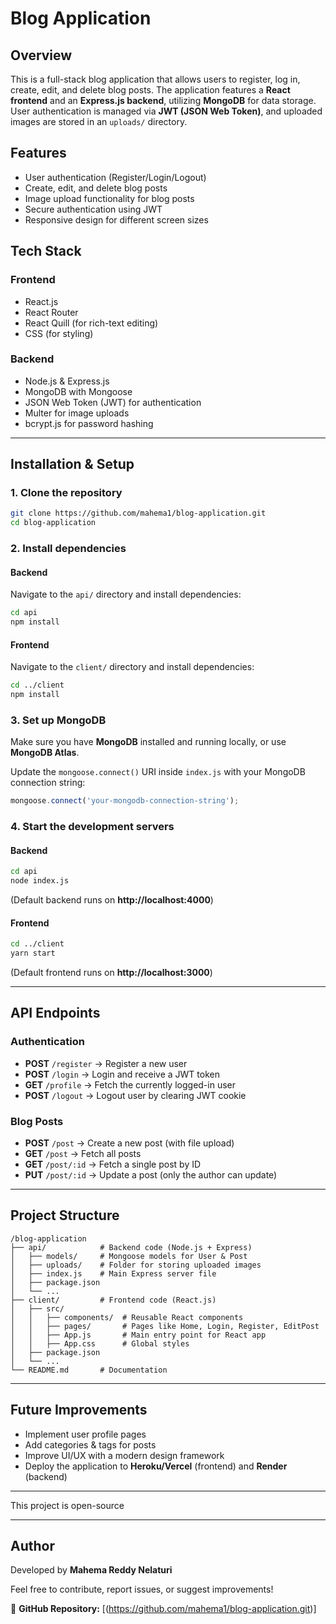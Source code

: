# Blog Application

## Overview
This is a full-stack blog application that allows users to register, log in, create, edit, and delete blog posts. The application features a **React frontend** and an **Express.js backend**, utilizing **MongoDB** for data storage. User authentication is managed via **JWT (JSON Web Token)**, and uploaded images are stored in an `uploads/` directory.

## Features
- User authentication (Register/Login/Logout)
- Create, edit, and delete blog posts
- Image upload functionality for blog posts
- Secure authentication using JWT
- Responsive design for different screen sizes

## Tech Stack
### Frontend
- React.js
- React Router
- React Quill (for rich-text editing)
- CSS (for styling)

### Backend
- Node.js & Express.js
- MongoDB with Mongoose
- JSON Web Token (JWT) for authentication
- Multer for image uploads
- bcrypt.js for password hashing

---
## Installation & Setup

### 1. Clone the repository
```sh
git clone https://github.com/mahema1/blog-application.git
cd blog-application
```

### 2. Install dependencies
#### Backend
Navigate to the `api/` directory and install dependencies:
```sh
cd api
npm install
```

#### Frontend
Navigate to the `client/` directory and install dependencies:
```sh
cd ../client
npm install
```

### 3. Set up MongoDB
Make sure you have **MongoDB** installed and running locally, or use **MongoDB Atlas**.

Update the `mongoose.connect()` URI inside `index.js` with your MongoDB connection string:
```js
mongoose.connect('your-mongodb-connection-string');
```

### 4. Start the development servers
#### Backend
```sh
cd api
node index.js
```
(Default backend runs on **http://localhost:4000**)

#### Frontend
```sh
cd ../client
yarn start
```
(Default frontend runs on **http://localhost:3000**)

---
## API Endpoints
### **Authentication**
- **POST** `/register` → Register a new user
- **POST** `/login` → Login and receive a JWT token
- **GET** `/profile` → Fetch the currently logged-in user
- **POST** `/logout` → Logout user by clearing JWT cookie

### **Blog Posts**
- **POST** `/post` → Create a new post (with file upload)
- **GET** `/post` → Fetch all posts
- **GET** `/post/:id` → Fetch a single post by ID
- **PUT** `/post/:id` → Update a post (only the author can update)

---
## Project Structure
```
/blog-application
├── api/            # Backend code (Node.js + Express)
│   ├── models/     # Mongoose models for User & Post
│   ├── uploads/    # Folder for storing uploaded images
│   ├── index.js    # Main Express server file
│   ├── package.json
│   └── ...
├── client/         # Frontend code (React.js)
│   ├── src/
│   │   ├── components/  # Reusable React components
│   │   ├── pages/       # Pages like Home, Login, Register, EditPost
│   │   ├── App.js       # Main entry point for React app
│   │   ├── App.css      # Global styles
│   ├── package.json
│   └── ...
└── README.md       # Documentation
```

---
## Future Improvements
- Implement user profile pages
- Add categories & tags for posts
- Improve UI/UX with a modern design framework
- Deploy the application to **Heroku/Vercel** (frontend) and **Render** (backend)

---

This project is open-source 

---
## Author
Developed by **Mahema Reddy Nelaturi**

Feel free to contribute, report issues, or suggest improvements!

🔗 **GitHub Repository:** [(https://github.com/mahema1/blog-application.git)]

